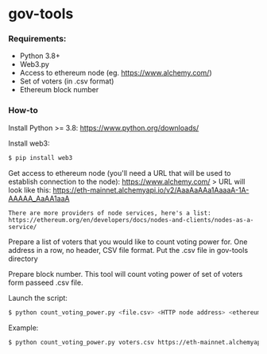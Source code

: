 # gov-tools

### Requirements:

* Python 3.8+
* Web3.py
* Access to ethereum node (eg. https://www.alchemy.com/)
* Set of voters (in .csv format)
* Ethereum block number


### How-to

Install Python >= 3.8:
    https://www.python.org/downloads/


Install web3:
```sh
$ pip install web3
```

Get access to ethereum node (you'll need a URL that will be used to establish connection to the node):
    https://www.alchemy.com/
    > URL will look like this: https://eth-mainnet.alchemyapi.io/v2/AaaAaAAa1AaaaA-1A-AAAAA_AaAA1aaA

    There are more providers of node services, here's a list: https://ethereum.org/en/developers/docs/nodes-and-clients/nodes-as-a-service/


Prepare a list of voters that you would like to count voting power for. One address in a row, no header, CSV file format.
    Put the .csv file in gov-tools directory


Prepare block number. This tool will count voting power of set of voters form passeed .csv file.


Launch the script:
```sh
$ python count_voting_power.py <file.csv> <HTTP node address> <ethereum block>
```

Example:
```sh
$ python count_voting_power.py voters.csv https://eth-mainnet.alchemyapi.io/v2/AaaAaAAa1AaaaA-1A-AAAAA_AaAA1aaA 13048140
```